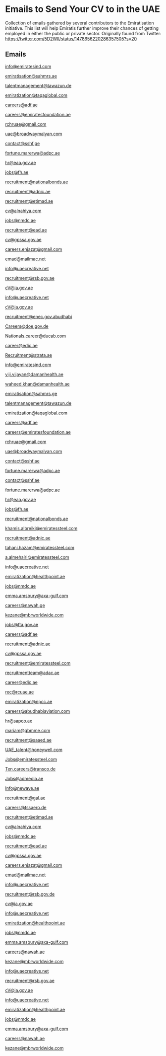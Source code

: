 # Emails to Send Your CV to in the UAE
Collection of emails gathered by several contributors to the Emiratisation initiative. This list will help Emiratis further improve their chances of getting employed in either the public or private sector.
Originally found from Twitter: https://twitter.com/5D2WII/status/1478656220286357505?s=20

## Emails

info@emiratesind.com

emiratisation@sahmrs.ae

talentmanagement@tawazun.de

emiratization@taqaglobal.com

careers@adf.ae

careers@emiratesfoundation.ae

rchruae@gmail.com

uae@broadwaymalyan.com

contact@sshf.ge

fortune.marerwa@adpc.ae

hr@eaa.gov.ae

jobs@fh.ae

recruitment@nationalbonds.ae

recruitment@adnic.ae

recruitment@etimad.ae

cv@alnahiya.com

jobs@nmdc.ae

recruitment@ead.ae

cv@gpssa.gov.ae

careers.enjazat@gmail.com

emad@mailmac.net

info@uaecreative.net

recruitment@rsb.gov.ae

cV@ia.gov.ae

info@uaecreative.net

cV@ia.gov.ae

recruitment@enec.gov.abudhabi

Careers@doe.gov.de

Nationals.career@ducab.com

career@edic.ae

Recruitment@strata.ae

info@emiratesind.com

viji.vijayan@damanhealth.ae

waheed.khan@damanhealth.ae

emiratisation@sahmrs.ge

talentmanagement@tawazun.de

emiratization@taqaglobal.com

careers@adf.ae

careers@emiratesfoundation.ae

rchruae@gmail.com

uae@broadwaymalyan.com

contact@sshf.ae

fortune.marerwa@adpc.ae

contact@sshf.ae

fortune.marerwa@adpc.ae

hr@eaa.gov.ae

jobs@fh.ae

recruitment@nationalbonds.ae

khamis.albreiki@emiratessteel.com

recruitment@adnic.ae

tahani.hazam@emiratessteel.com

a.almehairi@emiratessteel.com

info@uaecreative.net

emiratization@healthpoint.ae

jobs@nmdc.ae

emma.amsbury@axa-gulf.com

careers@nawah.ge

kezane@mbrworldwide.com

jobs@fta.gov.ae

careers@adf.ae

recruitment@adnic.ae

cv@gpssa.gov.ae

recruitment@emiratessteel.com

recruitmentteam@adac.ae

career@edic.ae

rec@rcuae.ae

emiratization@npcc.ae

careers@abudhabiaviation.com

hr@sapco.ae

mariam@gbmme.com

recruitment@saaed.ae

UAE_talent@honeywell.com

Jobs@emiratessteel.com

Ten.careers@transco.de

Jobs@admedia.ae

Info@newave.ae

recruitment@gal.ae

careers@tssaero.de

recruitment@etimad.ae

cv@alnahiya.com

jobs@nmdc.ae

recruitment@ead.ae

cv@gpssa.gov.ae

careers.enjazat@gmail.com

emad@mailmac.net

info@uaecreative.net

recruitment@rsb.gov.de

cv@ia.gov.ae

info@uaecreative.net

emiratization@healthpoint.ae

jobs@nmdc.ae

emma.amsbury@axa-gulf.com

careers@nawah.ae

kezane@mbrworldwide.com

info@uaecreative.net

recruitment@rsb.gov.ae

cV@ia.gov.ae

info@uaecreative.net

emiratization@healthpoint.ae

jobs@nmdc.ae

emma.amsbury@axa-gulf.com

careers@nawah.ae

kezane@mbrworldwide.com
